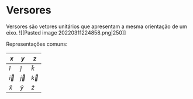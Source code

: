 
# Versores

Versores são vetores unitários que apresentam a mesma orientação de um eixo.
![[Pasted image 20220311224858.png|250]]  

Representações comuns:

| $x$ | $y$ | $z$ |
| - | - | - |
| $\hat i$ | $\hat j$ | $\hat k$ |
| $\vec i$ | $\vec j$ | $\vec k$ |
| $\hat x$ | $\hat y$ | $\hat z$ |
  
 
